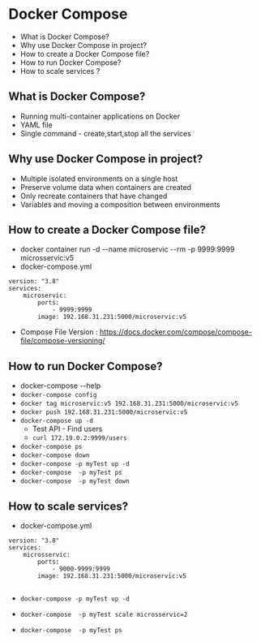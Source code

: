 # Docker Compose
- What is Docker Compose?
- Why use Docker Compose in project?
- How to create a Docker Compose file?
- How to run Docker Compose?
- How to scale services ?

## What is Docker Compose?
- Running multi-container applications on Docker
- YAML file
- Single command - create,start,stop all the services 

## Why use Docker Compose in project?
- Multiple isolated environments on a single host
- Preserve volume data when containers are created
- Only recreate containers that have changed
- Variables and moving a composition between environments

## How to create a Docker Compose file?
- docker container run -d --name microservic --rm -p 9999:9999  microsservic:v5
- docker-compose.yml  
``` 
version: "3.8"     
services:          
    microservic:        
        ports:        
            - 9999:9999        
        image: 192.168.31.231:5000/microservic:v5  
```      
- Compose File Version : https://docs.docker.com/compose/compose-file/compose-versioning/

## How to run Docker Compose?  
- docker-compose --help  
- `docker-compose config`
- `docker tag microservic:v5 192.168.31.231:5000/microservic:v5`   
- `docker push 192.168.31.231:5000/microservic:v5`
- `docker-compose up -d`
  - Test API - Find users  
  - `curl 172.19.0.2:9999/users`
- `docker-compose ps` 
- `docker-compose down`  
- `docker-compose -p myTest up -d` 
- `docker-compose  -p myTest ps`
- `docker-compose  -p myTest down`  
 
## How to scale services?
- docker-compose.yml
``` 
version: "3.8"     
services:          
    microsservic:        
        ports:        
            - 9000-9999:9999        
        image: 192.168.31.231:5000/microservic:v5  
        
```     
- `docker-compose -p myTest up -d` 
- `docker-compose  -p myTest scale microsservic=2`

- `docker-compose  -p myTest ps`


